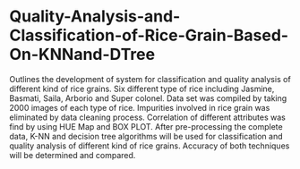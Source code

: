 # Quality-Analysis-and-Classification-of-Rice-Grain-Based-On-KNNand-DTree
Outlines the development of system for classification and quality analysis of different kind of rice grains.  Six different type of rice including Jasmine, Basmati, Saila, Arborio and Super colonel. Data set was compiled by taking 2000 images of each type of rice. Impurities involved in rice grain was eliminated by data cleaning process. Correlation of different attributes was find by using HUE Map and BOX PLOT. After pre-processing the complete data, K-NN and decision tree algorithms will be used for classification and quality analysis of different kind of rice grains. Accuracy of both techniques will be determined and compared. 
